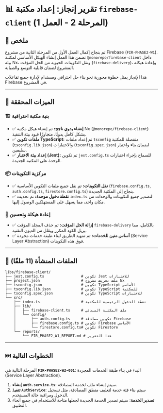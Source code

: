 # 📊 تقرير إنجاز: إعداد مكتبة `firebase-client` (المرحلة 2 - العمل 1)

## 📝 ملخص

تم بنجاح إكمال العمل الأول من المرحلة الثانية من مشروع Firebase (`FIR-PHASE2-W1`). تضمن هذا العمل إنشاء الهيكل الأساسي لمكتبة `@monorepo/firebase-client` داخل بيئة Nx، ونقل التكوينات الحيوية من الحل المؤقت (`firebase-delivery`)، وإعادة هيكلة المشروع لضمان قابلية التوسع والصيانة.

هذا الإنجاز يمثل خطوة محورية نحو بناء حل احترافي ومستدام لإدارة جميع تفاعلات Firebase في المشروع.

---

## 🚀 الميزات المحققة

### 🏗️ بنية مكتبة احترافية
- ✅ **إنشاء يدوي ناجح:** تم إنشاء هيكل مكتبة Nx (`@monorepo/firebase-client`) بشكل كامل يدويًا، متجاوزًا قيود بيئة التنفيذ.
- ✅ **ملفات تكوين TypeScript:** تم إعداد ملفات `tsconfig` منفصلة للمكتبة (`tsconfig.lib.json`) والاختبارات (`tsconfig.spec.json`) لضمان بناء واختبار سليمين.
- ✅ **إعداد بيئة الاختبار (Jest):** تم تكوين `jest.config.ts` للسماح بإجراء اختبارات الوحدة على المكتبة الجديدة.

### 📦 مركزية التكوينات
- ✅ **نقل التكوينات:** تم نقل جميع ملفات التكوين الأساسية (`firebase.config.ts`, `auth.config.ts`, `firestore.config.ts`) بنجاح إلى المكتبة الجديدة.
- ✅ **نقطة دخول موحدة:** تم تحديث `index.ts` لتصدير جميع التكوينات والوحدات من مكان واحد، مما يسهل على المستهلكين الوصول إليها.

### 🧹 إعادة هيكلة وتحسين
- ✅ **إزالة الحل المؤقت:** تم حذف المجلد المؤقت `firebase-delivery` بالكامل، مما يزيل الكود المكرر ويقلل من الديون التقنية.
- ✅ **أساس متين للخدمات:** تم تمهيد الطريق لبناء طبقة خدمات مجردة (Service Layer Abstraction) فوق هذه التكوينات.

---

## 📁 الملفات المنشأة (11 ملفًا)

```
libs/firebase-client/
├── jest.config.ts                 # تكوين Jest للاختبارات
├── project.json                   # ملف تعريف مشروع Nx
├── tsconfig.json                  # تكوين TypeScript الأساسي
├── tsconfig.lib.json              # تكوين TypeScript للمكتبة
├── tsconfig.spec.json             # تكوين TypeScript للاختبارات
└── src/
    ├── index.ts                   # نقطة الدخول الرئيسية للمكتبة
    ├── lib/
    │   ├── firebase-client.ts     # ملف المكتبة المبدئي
    │   └── config/
    │       ├── auth.config.ts     # تكوين مصادقة Firebase
    │       ├── firebase.config.ts # تكوين Firebase الأساسي
    │       └── firestore.config.ts# تكوين Firestore
    └── reports/
        └── FIR_PHASE2_W1_REPORT.md # هذا التقرير
```

---

## ⏭️ الخطوات التالية

المرحلة التالية هي **`FIR-PHASE2-W2-001`**: البدء في بناء طبقة الخدمات المجردة (Service Layer Abstraction).

1.  **إنشاء `auth.service.ts`**: سيتم إنشاء ملف لخدمة المصادقة.
2.  **تنفيذ `AuthService`**: سيتم بناء فئة خدمة لتغليف منطق المصادقة، مثل تسجيل الدخول ومراقبة حالة المستخدم.
3.  **تصدير الخدمة**: سيتم تصدير الخدمة الجديدة لجعلها متاحة للاستخدام في جميع أنحاء التطبيق.
